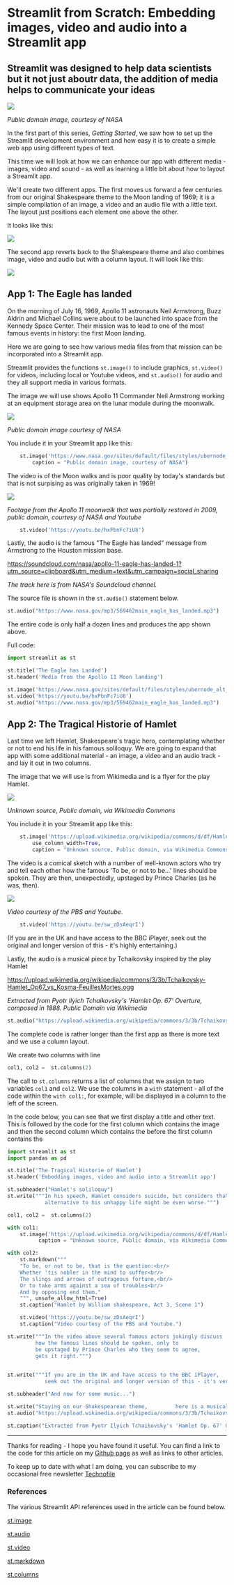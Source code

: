 # Streamlit from Scratch: Embedding images, video and audio into a Streamlit app

## Streamlit was designed to help data scientists but it not just aboutr data, the addition of media helps to communicate your ideas

![](https://www.nasa.gov/sites/default/files/styles/ubernode_alt_horiz/public/images/464487main_AS11-40-5886_full.jpg)

_Public domain image, courtesy of NASA_

In the first part of this series, _Getting Started_, we saw how to set up the Streamlit development environment and how easy it is to create a simple web app using different types of text.

This time we will look at how we can enhance our app with different media - images, video and sound - as well as learning a little bit about how to layout a Streamlit app.

We'll create two different apps. The first moves us forward a few centuries from our original Shakespeare theme to the Moon landing of 1969; it is a simple compilation of an image, a video and an audio file with a little text. The layout just positions each element one above the other.

It looks like this:

![](https://github.com/alanjones2/streamlitfromscratch/raw/main/images/eagleappborder.png)

The second app reverts back to the Shakespeare theme and also combines image, video and audio but with a column layout. It will look like this:

![](https://github.com/alanjones2/streamlitfromscratch/raw/main/images/shakespearemediaappborder.png)

## App 1: The Eagle has landed

On the morning of July 16, 1969, Apollo 11 astronauts Neil Armstrong, Buzz Aldrin and Michael Collins were about to be launched into space from the Kennedy Space Center. Their mission was to lead to one of the most famous events in history: the first Moon landing.

Here we are going to see how various media files from that mission can be incorporated into a Streamlit app.

Streamlit provides the functions ``st.image()`` to include graphics, ``st.video()`` for videos, including local or Youtube videos, and ``st.audio()`` for audio and they all support media in various formats.

The image we will use shows Apollo 11 Commander Neil Armstrong working at an equipment storage area on the lunar module during the moonwalk.

![](https://www.nasa.gov/sites/default/files/styles/ubernode_alt_horiz/public/images/464487main_AS11-40-5886_full.jpg)

_Public domain image courtesy of NASA_


You include it in your Streamlit app like this:
```` Python
    st.image('https://www.nasa.gov/sites/default/files/styles/ubernode_alt_horiz/public/images/464487main_AS11-40-5886_full.jpg',
        caption = "Public domain image, courtesy of NASA")
````

The video is of the Moon walks and is poor quality by today's standards but that is not surpising as was originally taken in 1969!

![](https://youtu.be/hxPbnFc7iU8)

_Footage from the Apollo 11 moonwalk that was partially restored in 2009, public domain, courtesy of NASA and Youtube_

```` Python
    st.video('https://youtu.be/hxPbnFc7iU8')
````

Lastly, the audio is the famous "The Eagle has landed" message from Armstrong to the Houston mission base.

https://soundcloud.com/nasa/apollo-11-eagle-has-landed-1?utm_source=clipboard&utm_medium=text&utm_campaign=social_sharing

_The track here is from NASA's Soundcloud channel._

The source file is shown in the ``st.audio()`` statement below.

```` Python
st.audio("https://www.nasa.gov/mp3/569462main_eagle_has_landed.mp3")
````

The entire code is only half a dozen lines and produces the app shown above.

Full code:

```` Python
import streamlit as st

st.title('The Eagle has Landed')
st.header('Media from the Apollo 11 Moon landing')

st.image('https://www.nasa.gov/sites/default/files/styles/ubernode_alt_horiz/public/images/464487main_AS11-40-5886_full.jpg')
st.video('https://youtu.be/hxPbnFc7iU8')
st.audio("https://www.nasa.gov/mp3/569462main_eagle_has_landed.mp3")
````


## App 2: The Tragical Historie of Hamlet

Last time we left Hamlet, Shakespeare's tragic hero, contemplating whether or not to end his life in his famous soliloquy. We are going to expand that app with some additional material - an image, a video and an audio track - and lay it out in two columns.

The image that we will use is from Wikimedia and is a flyer for the play Hamlet.

![](https://github.com/alanjones2/streamlitfromscratch/raw/main/images/hamletflyer.png)

_Unknown source, Public domain, via Wikimedia Commons_

You include it in your Streamlit app like this:
```` Python
    st.image('https://upload.wikimedia.org/wikipedia/commons/d/df/Hamlet.jpg', 
        use_column_width=True,
        caption = "Unknown source, Public domain, via Wikimedia Commons")
````

The video is a comical sketch with a number of well-known actors who try and tell each other how the famous 'To be, or not to be...' lines should be spoken. They are then, unexpectedly, upstaged by Prince Charles (as he was, then).

![](https://youtu.be/sw_zDsAeqrI)

_Video courtesy of the PBS and Youtube._

```` Python
    st.video('https://youtu.be/sw_zDsAeqrI')
````

(If you are in the UK and have access to the BBC iPlayer, seek out the original and longer version of this - it's highly entertaining.)

Lastly, the audio is a musical piece by Tchaikovsky inspired by the play Hamlet

https://upload.wikimedia.org/wikipedia/commons/3/3b/Tchaikovsky-Hamlet_Op67_vs_Kosma-FeuillesMortes.ogg

_Extracted from Pyotr Ilyich Tchaikovsky's 'Hamlet Op. 67' Overture, composed in 1888. Public Domain via Wikimedia_

```` Python
st.audio("https://upload.wikimedia.org/wikipedia/commons/3/3b/Tchaikovsky-Hamlet_Op67_vs_Kosma-FeuillesMortes.ogg")
````

The complete code is rather longer than the first app as there is more text and we use a column layout.

We create two columns with line
````Python
col1, col2 =  st.columns(2)
````
The call to ``st.columns`` returns a list of columns that we assign to two variables ``col1`` and ``col2``. We use the columns in a ``with`` statement - all of the code within the ``with col1:``, for example, will be displayed in a column to the left of the screen. 

In the code below, you can see that we first display a title and other text. This is followed by the code for the first column which contains the image and then the second column which contains the before the first column contains the

````Python
import streamlit as st
import pandas as pd

st.title('The Tragical Historie of Hamlet')
st.header('Embedding images, video and audio into a Streamlit app')

st.subheader("Hamlet's soliloquy")
st.write("""In his speech, Hamlet considers suicide, but considers that the 
            alternative to his unhappy life might be even worse.""")

col1, col2 =  st.columns(2)

with col1:
    st.image('https://upload.wikimedia.org/wikipedia/commons/d/df/Hamlet.jpg', use_column_width=True,
          caption = "Unknown source, Public domain, via Wikimedia Commons")

with col2: 
    st.markdown("""
    "To be, or not to be, that is the question:<br/>
    Whether 'tis nobler in the mind to suffer<br/>
    The slings and arrows of outrageous fortune,<br/>
    Or to take arms against a sea of troubles<br/>
    And by opposing end them."
    """, unsafe_allow_html=True)
    st.caption("Hamlet by William shakespeare, Act 3, Scene 1")

    st.video('https://youtu.be/sw_zDsAeqrI')
    st.caption("Video courtesy of the PBS and Youtube.")

st.write("""In the video above several famous actors jokingly discuss
         how the famous lines should be spoken, only to 
         be upstaged by Prince Charles who they seem to agree, 
         gets it right.""")

 
st.write("""If you are in the UK and have access to the BBC iPlayer,
            seek out the original and longer version of this - it's very amusing.""")

st.subheader("And now for some music...")

st.write("Staying on our Shakespearean theme,         here is a musical piece by Tchaikovsky inspired by the play Hamlet")
st.audio("https://upload.wikimedia.org/wikipedia/commons/3/3b/Tchaikovsky-Hamlet_Op67_vs_Kosma-FeuillesMortes.ogg")

st.caption("Extracted from Pyotr Ilyich Tchaikovsky's 'Hamlet Op. 67' Overture, composed in 1888. Public Domain via Wikimedia")
````


--- 

Thanks for reading - I hope you have found it useful. You can find a link to the code for this article on my [Github page](alanjones2.github.io) as well as links to other articles.

To keep up to date with what I am doing, you can subscribe to my occasional free newsletter [Technofile](technofile.substack.com)


### References

The various Streamlit API references used in the article can be found below.

[st.image](https://docs.streamlit.io/library/api-reference/media/st.image)

[st.audio](https://docs.streamlit.io/library/api-reference/media/st.audio)

[st.video](https://docs.streamlit.io/library/api-reference/media/st.video)

[st.markdown](https://docs.streamlit.io/library/api-reference/media/st.markdown)

[st.columns](https://docs.streamlit.io/library/api-reference/layout/st.columns)